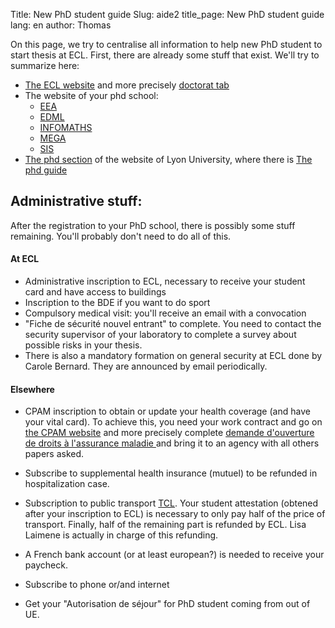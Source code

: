 Title: New PhD student guide
Slug: aide2
title_page: New PhD student guide
lang: en
author: Thomas


On this page, we try to centralise all information to help new PhD student to start thesis at ECL. First, there are already some stuff that exist. We'll try to summarize here:

- [The ECL website](http://www.ec-lyon.fr/) and more precisely [doctorat tab](http://www.ec-lyon.fr/recherche/doctorat)
- The website of your phd school:
	- [EEA](https://edeea.universite-lyon.fr/) 
	- [EDML](http://ed34.universite-lyon.fr/)
	- [INFOMATHS](http://edinfomaths.universite-lyon.fr/)
	- [MEGA](http://edmega.universite-lyon.fr/)
	- [SIS](http://edsis.universite-lyon.fr/)
- [The phd section](http://www.universite-lyon.fr/doctorat/doctorat-313247.kjsp) of the website of Lyon University, where there is [The phd guide](http://www.universite-lyon.fr/servlet/com.univ.collaboratif.utils.LectureFichiergw?ID_FICHIER=1251709172900&ID_FICHE=164932)


## Administrative stuff:
After the registration to your PhD school, there is possibly some stuff remaining.
You'll probably don't need to do all of this.

#### At ECL
- Administrative inscription to ECL, necessary to receive your student card and have access to buildings 
- Inscription to the BDE if you want to do sport
- Compulsory medical visit: you'll receive an email with a convocation
- "Fiche de sécurité nouvel entrant" to complete. You need to contact the security supervisor of your laboratory to complete a survey about possible risks in your thesis. 
- There is also a mandatory formation on general security at ECL done by Carole Bernard. They are announced by email periodically. 

#### Elsewhere
- CPAM inscription to obtain or update your health coverage (and have your vital card). To achieve this, you need your work contract and go on [the CPAM website](https://www.ameli.fr/) and more precisely complete [demande d'ouverture de droits à l'assurance maladie ](https://www.ameli.fr/sites/default/files/formulaires/168/s1106_puma_demande_od_remp.pdf) and bring it to an agency with all others papers asked.


- Subscribe to supplemental health insurance (mutuel) to be refunded in hospitalization case. 
- Subscription to public transport [TCL](http://www.tcl.fr/). Your student attestation (obtened after your inscription to ECL) is necessary to only pay half of the price of transport. Finally, half of the remaining part is refunded by ECL. Lisa Laimene is actually in charge of this refunding.
- A French bank account (or at least european?) is needed to receive your paycheck.
- Subscribe to phone or/and internet
- Get your "Autorisation de séjour" for PhD student coming from out of UE. 





